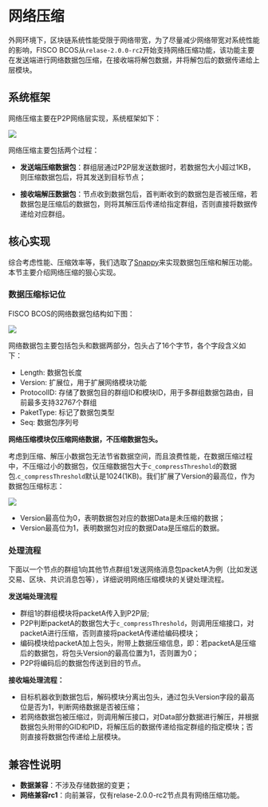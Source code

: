 # 网络压缩

外网环境下，区块链系统性能受限于网络带宽，为了尽量减少网络带宽对系统性能的影响，FISCO BCOS从`relase-2.0.0-rc2`开始支持网络压缩功能，该功能主要在发送端进行网络数据包压缩，在接收端将解包数据，并将解包后的数据传递给上层模块。


## 系统框架

网络压缩主要在P2P网络层实现，系统框架如下：

![](../../../images/features/network_compress.png)

网络压缩主要包括两个过程：

- **发送端压缩数据包**：群组层通过P2P层发送数据时，若数据包大小超过1KB，则压缩数据包后，将其发送到目标节点；

- **接收端解压数据包**：节点收到数据包后，首判断收到的数据包是否被压缩，若数据包是压缩后的数据包，则将其解压后传递给指定群组，否则直接将数据传递给对应群组。


## 核心实现

综合考虑性能、压缩效率等，我们选取了[Snappy](https://github.com/google/snappy)来实现数据包压缩和解压功能。本节主要介绍网络压缩的狠心实现。


### 数据压缩标记位

FISCO BCOS的网络数据包结构如下图：

![](../../../images/features/network_packet.png)

网络数据包主要包括包头和数据两部分，包头占了16个字节，各个字段含义如下：

- Length: 数据包长度
- Version: 扩展位，用于扩展网络模块功能
- ProtocolID: 存储了数据包目的群组ID和模块ID，用于多群组数据包路由，目前最多支持32767个群组
- PaketType: 标记了数据包类型
- Seq: 数据包序列号

**网络压缩模块仅压缩网络数据，不压缩数据包头。**

考虑到压缩、解压小数据包无法节省数据空间，而且浪费性能，在数据压缩过程中，不压缩过小的数据包，仅压缩数据包大于`c_compressThreshold`的数据包.`c_compressThreshold`默认是1024(1KB)。我们扩展了Version的最高位，作为数据包压缩标志：

![](../../../images/features/network_version.png)

- Version最高位为0，表明数据包对应的数据Data是未压缩的数据；
- Version最高位为1，表明数据包对应的数据Data是压缩后的数据。

### 处理流程

下面以一个节点的群组1向其他节点群组1发送网络消息包packetA为例（比如发送交易、区块、共识消息包等），详细说明网络压缩模块的关键处理流程。

**发送端处理流程**

- 群组1的群组模块将packetA传入到P2P层;
- P2P判断packetA的数据包大于`c_compressThreshold`，则调用压缩接口，对packetA进行压缩，否则直接将packetA传递给编码模块；
- 编码模块给packetA加上包头，附带上数据压缩信息，即：若packetA是压缩后的数据包，将包头Version的最高位置为1，否则置为0；
- P2P将编码后的数据包传送到目的节点。

**接收端处理流程：**

- 目标机器收到数据包后，解码模块分离出包头，通过包头Version字段的最高位是否为1，判断网络数据是否被压缩；
- 若网络数据包被压缩过，则调用解压接口，对Data部分数据进行解压，并根据数据包头附带的GID和PID，将解压后的数据传递给指定群组的指定模块；否则直接将数据包传递给上层模块。


## 兼容性说明

- **数据兼容**：不涉及存储数据的变更；
- **网络兼容rc1**：向前兼容，仅有relase-2.0.0-rc2节点具有网络压缩功能。